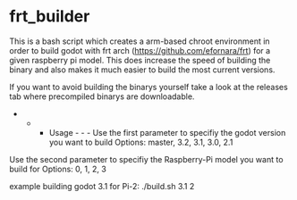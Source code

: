 # frt_builder

This is a bash script which creates a arm-based chroot environment in order to
build godot with frt arch (https://github.com/efornara/frt) for a given raspberry pi model.
This does increase the speed of building the binary and also makes it much easier to build 
the most current versions.

If you want to avoid building the binarys yourself take a look at the releases tab where
precompiled binarys are downloadable.


- - - Usage - - -
Use the first parameter to specifiy the godot version you want to build
Options: master, 3.2, 3.1, 3.0, 2.1

Use the second parameter to specifiy the Raspberry-Pi model you want to build for
Options: 0, 1, 2, 3

example building godot 3.1 for Pi-2:
./build.sh 3.1 2
